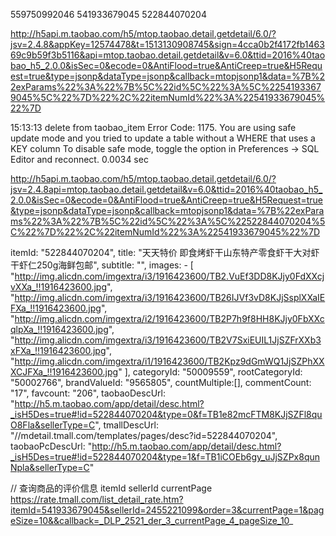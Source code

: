 559750992046
541933679045
522844070204

http://h5api.m.taobao.com/h5/mtop.taobao.detail.getdetail/6.0/?jsv=2.4.8&appKey=12574478&t=1513130908745&sign=4cca0b2f4172fb146369c9b59f3b5116&api=mtop.taobao.detail.getdetail&v=6.0&ttid=2016%40taobao_h5_2.0.0&isSec=0&ecode=0&AntiFlood=true&AntiCreep=true&H5Request=true&type=jsonp&dataType=jsonp&callback=mtopjsonp1&data=%7B%22exParams%22%3A%22%7B%5C%22id%5C%22%3A%5C%22541933679045%5C%22%7D%22%2C%22itemNumId%22%3A%22541933679045%22%7D

15:13:13	delete from taobao_item	Error Code: 1175. You are using safe update mode and you tried to update a table without a WHERE that uses a KEY column To disable safe mode, toggle the option in Preferences -> SQL Editor and reconnect.	0.0034 sec



http://h5api.m.taobao.com/h5/mtop.taobao.detail.getdetail/6.0/?jsv=2.4.8api=mtop.taobao.detail.getdetail&v=6.0&ttid=2016%40taobao_h5_2.0.0&isSec=0&ecode=0&AntiFlood=true&AntiCreep=true&H5Request=true&type=jsonp&dataType=jsonp&callback=mtopjsonp1&data=%7B%22exParams%22%3A%22%7B%5C%22id%5C%22%3A%5C%22522844070204%5C%22%7D%22%2C%22itemNumId%22%3A%22541933679045%22%7D

itemId: "522844070204",
title: "天天特价 即食烤虾干山东特产零食虾干大对虾干虾仁250g海鲜包邮",
subtitle: "",
images: - [
"http://img.alicdn.com/imgextra/i3/1916423600/TB2.VuEf3DD8KJjy0FdXXcjvXXa_!!1916423600.jpg",
"http://img.alicdn.com/imgextra/i3/1916423600/TB26IJVf3vD8KJjSsplXXaIEFXa_!!1916423600.jpg",
"http://img.alicdn.com/imgextra/i2/1916423600/TB2P7h9f8HH8KJjy0FbXXcqlpXa_!!1916423600.jpg",
"http://img.alicdn.com/imgextra/i3/1916423600/TB2V7SxiEUIL1JjSZFrXXb3xFXa_!!1916423600.jpg",
"http://img.alicdn.com/imgextra/i1/1916423600/TB2Kpz9dGmWQ1JjSZPhXXXCJFXa_!!1916423600.jpg"
],
categoryId: "50009559",
rootCategoryId: "50002766",
brandValueId: "9565805",
countMultiple:[],
commentCount: "17",
favcount: "206",
taobaoDescUrl: "http://h5.m.taobao.com/app/detail/desc.html?_isH5Des=true#!id=522844070204&type=0&f=TB1e82mcFTM8KJjSZFl8quO8Fla&sellerType=C",
tmallDescUrl: "//mdetail.tmall.com/templates/pages/desc?id=522844070204",
taobaoPcDescUrl: "http://h5.m.taobao.com/app/detail/desc.html?_isH5Des=true#!id=522844070204&type=1&f=TB1iCOEb6gy_uJjSZPx8qunNpla&sellerType=C"





// 查询商品的评价信息  itemId sellerId  currentPage
https://rate.tmall.com/list_detail_rate.htm?itemId=541933679045&sellerId=2455221099&order=3&currentPage=1&pageSize=10&&callback=_DLP_2521_der_3_currentPage_4_pageSize_10_